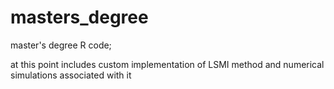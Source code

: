 # masters_degree
master's degree R code;

at this point includes custom implementation of LSMI method and numerical simulations associated with it
